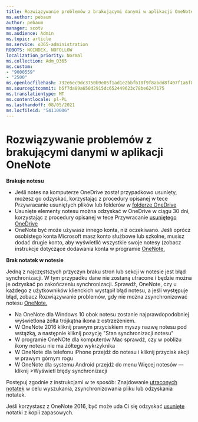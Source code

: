 ```yaml
---
title: Rozwiązywanie problemów z brakującymi danymi w aplikacji OneNote
ms.author: pebaum
author: pebaum
manager: scotv
ms.audience: Admin
ms.topic: article
ms.service: o365-administration
ROBOTS: NOINDEX, NOFOLLOW
localization_priority: Normal
ms.collection: Adm_O365
ms.custom:
- "9000559"
- "2500"
ms.openlocfilehash: 732e6ec9dc3750b9e05f1ad1e2bbfb10f9f8abdd8f407f1a6f82eca3a7f34872
ms.sourcegitcommit: b5f7da89a650d2915dc652449623c78be6247175
ms.translationtype: MT
ms.contentlocale: pl-PL
ms.lasthandoff: 08/05/2021
ms.locfileid: "54110006"
---
```

# <a name="resolving-missing-data-in-onenote"></a>Rozwiązywanie problemów z brakującymi danymi w aplikacji OneNote

**Brakuje notesu**

- Jeśli notes na komputerze OneDrive został przypadkowo usunięty, możesz go odzyskać, korzystając z procedury opisanej w tece Przywracanie usuniętych plików lub folderów w [folderze OneDrive](https://support.office.com/article/949ada80-0026-4db3-a953-c99083e6a84f)
- Usunięte elementy notesu można odzyskać w OneDrive w ciągu 30 dni, korzystając z procedury opisanej w tece Przywracanie [usuniętego OneDrive](https://docs.microsoft.com/onedrive/restore-deleted-onedrive)
- OneNote być może używasz innego konta, niż oczekiwano. Jeśli oprócz osobistego konta Microsoft masz konto służbowe lub szkolne, musisz dodać drugie konto, aby wyświetlić wszystkie swoje notesy (zobacz instrukcje dotyczące dodawania konta w programie [OneNote.](https://support.office.com/article/5afff855-54ee-47e4-a773-db048d4ac299)

**Brak notatek w notesie**

Jedną z najczęstszych przyczyn braku stron lub sekcji w notesie jest błąd synchronizacji. W tym przypadku dane nie zostaną utracone i będzie można je odzyskać po zakończeniu synchronizacji. Sprawdź, OneNote, czy u każdego z użytkowników klienckich wystąpił błąd notesu, a jeśli występuje błąd, zobacz Rozwiązywanie problemów, gdy nie można zsynchronizować notesu [OneNote.](https://support.office.com/article/299495ef-66d1-448f-90c1-b785a6968d45)

- Na OneNote dla Windows 10 obok notesu zostanie najprawdopodobniej wyświetlona żółta trójkątna ikona z ostrzeżeniem.
- W OneNote 2016 kliknij prawym przyciskiem myszy nazwę notesu pod wstążką, a następnie kliknij pozycję "Stan synchronizacji notesu"
- W programie OneNOte dla komputerów Mac sprawdź, czy w pobliżu ikony notesu nie ma żółtego wykrzyknika
- W OneNote dla telefonu iPhone przejdź do notesu i kliknij przycisk akcji w prawym górnym rogu
- W OneNote dla systemu Android przejdź do menu Więcej notesów — kliknij >Wyświetl błędy synchronizacji

Postępuj zgodnie z instrukcjami w te sposób: Znajdowanie [utraconych notatek](https://support.office.com/article/32cb2bd7-afe7-44d2-a711-398a88421287) w celu wyszukania, zsynchronizowania pliku lub odzyskania notatek.

Jeśli korzystasz z OneNote 2016, być może uda Ci się odzyskać [usunięte](https://support.office.com/article/32ed1036-74fd-4c21-bc28-033a486e6b14) notatki z kopii zapasowych.